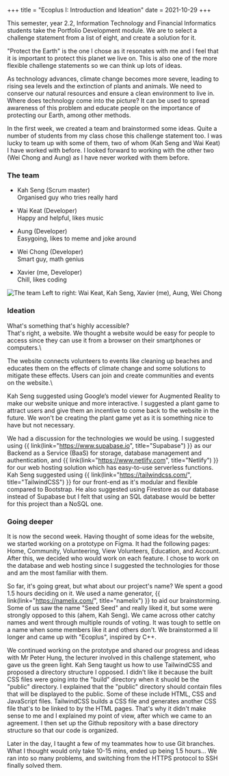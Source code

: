 +++
title = "Ecoplus I: Introduction and Ideation"
date = 2021-10-29
+++

This semester, year 2.2, Information Technology and Financial Informatics students take the Portfolio Development module.
We are to select a challenge statement from a list of eight, and create a solution for it.

"Protect the Earth" is the one I chose as it resonates with me and I feel that it is important to protect this planet we live on.
This is also one of the more flexible challenge statements so we can think up lots of ideas.

As technology advances, climate change becomes more severe, leading to rising sea levels and the extinction of plants and animals.
We need to conserve our natural resources and ensure a clean environment to live in.
Where does technology come into the picture? It can be used to spread awareness of this problem and educate people on the importance of protecting our Earth, among other methods.

In the first week, we created a team and brainstormed some ideas.
Quite a number of students from my class chose this challenge statement too.
I was lucky to team up with some of them, two of whom (Kah Seng and Wai Keat) I have worked with before.
I looked forward to working with the other two (Wei Chong and Aung) as I have never worked with them before.

### The team
- Kah Seng (Scrum master)\
Organised guy who tries really hard

- Wai Keat (Developer)\
Happy and helpful, likes music

- Aung (Developer)\
Easygoing, likes to meme and joke around

- Wei Chong (Developer)\
Smart guy, math genius

- Xavier (me, Developer)\
Chill, likes coding

![The team](https://vvepvewuqredhipsutal.supabase.in/storage/v1/object/public/xa/ecoplus/team.png)
Left to right: Wai Keat, Kah Seng, Xavier (me), Aung, Wei Chong

### Ideation
What's something that's highly accessible?\
That's right, a website.
We thought a website would be easy for people to access since they can use it from a browser on their smartphones or computers.\

The website connects volunteers to events like cleaning up beaches and educates them on the effects of climate change and some solutions to mitigate these effects.
Users can join and create communities and events on the website.\

Kah Seng suggested using Google’s model viewer for Augmented Reality to make our website unique and more interactive.
I suggested a plant game to attract users and give them an incentive to come back to the website in the future.
We won't be creating the plant game yet as it is something nice to have but not necessary.

We had a discussion for the technologies we would be using.
I suggested using {{ link(link="https://www.supabase.io", title="Supabase") }} as our Backend as a Service (BaaS) for storage, database management and authentication, and {{ link(link="https://www.netlify.com", title="Netlify") }} for our web hosting solution which has easy-to-use serverless functions.
Kah Seng suggested using {{ link(link="https://tailwindcss.com/", title="TailwindCSS") }} for our front-end as it's modular and flexible compared to Bootstrap.
He also suggested using Firestore as our database instead of Supabase but I felt that using an SQL database would be better for this project than a NoSQL one.

### Going deeper
It is now the second week. Having thought of some ideas for the website, we started working on a prototype on Figma.
It had the following pages: Home, Community, Volunteering, View Volunteers, Education, and Account.
After this, we decided who would work on each feature.
I chose to work on the database and web hosting since I suggested the technologies for those and am the most familiar with them.

So far, it's going great, but what about our project's name?
We spent a good 1.5 hours deciding on it.
We used a name generator, {{ link(link="https://namelix.com/", title="namelix") }} to aid our brainstorming.
Some of us saw the name "Seed Seed" and really liked it, but some were strongly opposed to this (ahem, Kah Seng).
We came across other catchy names and went through multiple rounds of voting.
It was tough to settle on a name when some members like it and others don't.
We brainstormed a lil longer and came up with "Ecoplus", inspired by C++.

We continued working on the prototype and shared our progress and ideas with Mr Peter Hung, the lecturer involved in this challenge statement, who gave us the green light.
Kah Seng taught us how to use TailwindCSS and proposed a directory structure I opposed.
I didn't like it because the built CSS files were going into the "build" directory when it shuold be the "public" directory.
I explained that the "public" directory should contain files that will be displayed to the public.
Some of these include HTML, CSS and JavaScript files.
TailwindCSS builds a CSS file and generates another CSS file that's to be linked to by the HTML pages.
That's why it didn't make sense to me and I explained my point of view, after which we came to an agreement.
I then set up the Github repository with a base directory structure so that our code is organized.

Later in the day, I taught a few of my teammates how to use Git branches.
What I thought would only take 10-15 mins, ended up being 1.5 hours...
We ran into so many problems, and switching from the HTTPS protocol to SSH finally solved them.
